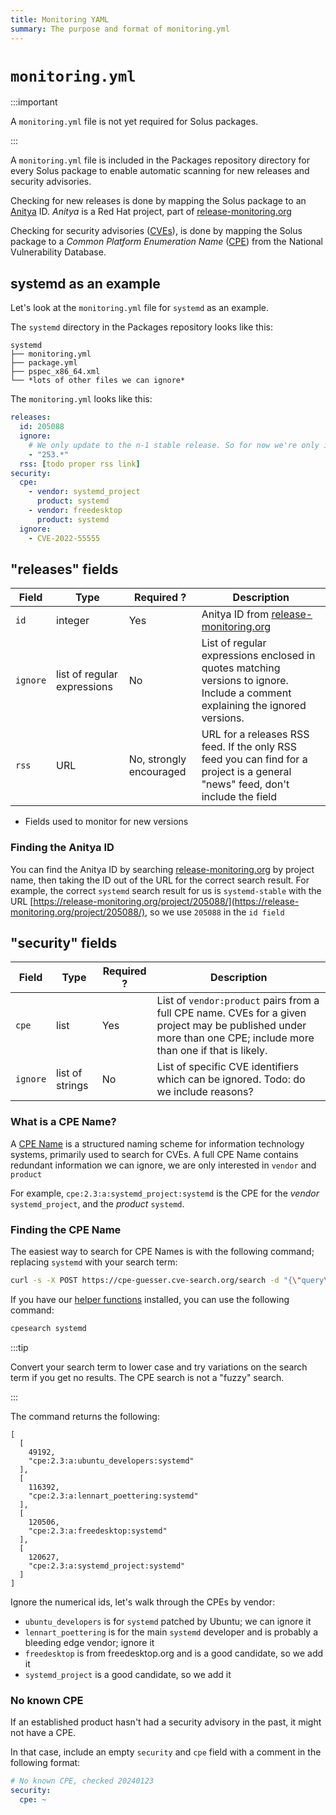 ```yaml
---
title: Monitoring YAML
summary: The purpose and format of monitoring.yml
---
```


# `monitoring.yml`

:::important

A `monitoring.yml` file is not yet required for Solus packages.

:::

A `monitoring.yml` file is included in the Packages repository directory for every Solus package to enable automatic scanning for new releases and security advisories.

Checking for new releases is done by mapping the Solus package to an [Anitya](https://github.com/fedora-infra/anitya) ID. _Anitya_ is a Red Hat project, part of [release-monitoring.org](https://release-monitoring.org/)

Checking for security advisories ([CVEs](https://en.wikipedia.org/wiki/Common_Vulnerabilities_and_Exposures)), is done by mapping the Solus package to a _Common Platform Enumeration Name_ ([CPE](https://nvd.nist.gov/products/cpe)) from the National Vulnerability Database.

## systemd as an example

Let's look at the `monitoring.yml` file for `systemd` as an example.

The `systemd` directory in the Packages repository looks like this:

```text
systemd
├── monitoring.yml
├── package.yml
├── pspec_x86_64.xml
└── *lots of other files we can ignore*
```

The `monitoring.yml` looks like this:

```yaml
releases:
  id: 205088
  ignore:
    # We only update to the n-1 stable release. So for now we're only interested in 252.x updates
    - "253.*"
  rss: [todo proper rss link]
security:
  cpe:
    - vendor: systemd_project
      product: systemd
    - vendor: freedesktop
      product: systemd
  ignore:
    - CVE-2022-55555
```

## "releases" fields

| Field    | Type                        | Required ?              | Description                                                                                                                    |
| -------- | --------------------------- | ----------------------- | ------------------------------------------------------------------------------------------------------------------------------ |
| `id`     | integer                     | Yes                     | Anitya ID from [release-monitoring.org](https://release-monitoring.org/)                                                       |
| `ignore` | list of regular expressions | No                      | List of regular expressions enclosed in quotes matching versions to ignore. Include a comment explaining the ignored versions. |
| `rss`    | URL                         | No, strongly encouraged | URL for a releases RSS feed. If the only RSS feed you can find for a project is a general "news" feed, don't include the field |

- Fields used to monitor for new versions

### Finding the Anitya ID

You can find the Anitya ID by searching [release-monitoring.org](https://release-monitoring.org/) by project name, then taking the ID out of the URL for the correct search result. For example, the correct `systemd` search result for us is `systemd-stable` with the URL [https://release-monitoring.org/project/205088/](https://release-monitoring.org/project/205088/), so we use `205088` in the `id field`

## "security" fields

| Field    | Type            | Required ? | Description                                                                         |
| -------- | --------------- | ---------- | ----------------------------------------------------------------------------------- |
| `cpe`    | list            | Yes        | List of `vendor:product` pairs from a full CPE name. CVEs for a given project may be published under more than one CPE; include more than one if that is likely.                            |
| `ignore` | list of strings | No         | List of specific CVE identifiers which can be ignored. Todo: do we include reasons? |

### What is a CPE Name?

A [CPE Name](https://en.wikipedia.org/wiki/Common_Platform_Enumeration) is a structured naming scheme for information technology systems, primarily used to search for CVEs. A full CPE Name contains redundant information we can ignore, we are only interested in `vendor` and `product`

For example, `cpe:2.3:a:systemd_project:systemd` is the CPE for the _vendor_ `systemd_project`, and the _product_ `systemd`.

### Finding the CPE Name

The easiest way to search for CPE Names is with the following command; replacing `systemd` with your search term:

```bash
curl -s -X POST https://cpe-guesser.cve-search.org/search -d "{\"query\": [\"systemd\"]}" | jq .
```

If you have our [helper functions](/docs/packaging/prepare-for-packaging#set-up-monorepo-helper-functions-optional) installed, you can use the following command:

```bash
cpesearch systemd
```


:::tip

Convert your search term to lower case and try variations on the search term if you get no results. The CPE search is not a "fuzzy" search.

:::

The command returns the following:

```text
[
  [
    49192,
    "cpe:2.3:a:ubuntu_developers:systemd"
  ],
  [
    116392,
    "cpe:2.3:a:lennart_poettering:systemd"
  ],
  [
    120506,
    "cpe:2.3:a:freedesktop:systemd"
  ],
  [
    120627,
    "cpe:2.3:a:systemd_project:systemd"
  ]
]
```

Ignore the numerical ids, let's walk through the CPEs by vendor:

- `ubuntu_developers` is for `systemd` patched by Ubuntu; we can ignore it
- `lennart_poettering` is for the main `systemd` developer and is probably a bleeding edge vendor; ignore it
- `freedesktop` is from freedesktop.org and is a good candidate, so we add it
- `systemd_project` is a good candidate, so we add it

### No known CPE

If an established product hasn't had a security advisory in the past, it might not have a CPE. 

In that case, include an empty `security` and `cpe` field with a comment in the following format:

```yaml
# No known CPE, checked 20240123
security:
  cpe: ~
```
